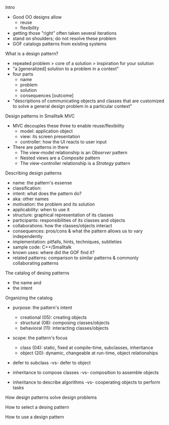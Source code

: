 
Intro

* Good OO designs allow
    * reuse
    * flexibility
* getting those "right" often taken several iterations
* stand on shoulders; do not resolve these problem
* GOF catalogs patterns from existing systems

What is a design pattern? 

* repeated problem > core of a solution > inspiration for your solution
* "a [generalized] solution to a problem in a context"
* four parts
    * name
    * problem
    * solution
    * consequences [outcome]
* "descriptions of communicating objects and classes that are customized to solve a general design problem in a particular context"

Design patterns in Smalltalk MVC

* MVC decouples these three to enable reuse/flexibility
    * model: application object
    * view: its screen presentation
    * controller: how the UI reacts to user input
* There are patterns in there
    * The view-model relationship is an *Observer* pattern
    * Nested views are a *Composite* pattern
    * The view-controller relationship is a *Strategy* pattern

Describing design patterns

* name: the pattern's essense 
* classification: 
* intent: what does the pattern do?
* aka: other names
* motivation: the problem and its solution
* applicability: when to use it
* structure: graphical representation of its classes
* participants: responsibilities of its classes and objects
* collaborations: how the classes/objects interact
* consequences: pros/cons & what the pattern allows us to vary independently
* implementation: pitfalls, hints, techniques, subtleties
* sample code: C++/Smalltalk
* known uses: where did the GOF find it?
* related patterns: comparison to similar patterns & commonly collaborating patterns

The catalog of desing patterns

* the name and 
* the intent

Organizing the catalog

* purpose: the pattern's intent
    * creational (05): creating objects
    * structural (08): composing classes/objects
    * behavioral (11): interacting classes/objects
* scope: the pattern's focus
    * class  (04): static, fixed at compile-time, subclasses, inheritance
    * object (20): dynamic, changeable at run-time, object relationships

* defer to subclass -vs- defer to object
* inheritance to compose classes -vs- composition to assemble objects
* inheritance to describe algorithms -vs- cooperating objects to perform tasks

How design patterns solve design problems

How to select a desing pattern

How to use a design pattern



